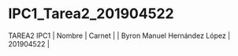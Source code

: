 # IPC1_Tarea2_201904522
TAREA2 IPC1
| Nombre | Carnet |
| Byron Manuel Hernández López | 201904522 |
